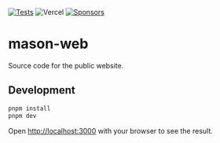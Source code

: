 [![Tests](https://github.com/mason-org/public-web/actions/workflows/tests.yml/badge.svg)](https://github.com/mason-org/public-web/actions/workflows/tests.yml)
![Vercel](https://img.shields.io/badge/vercel-%23000000.svg?style=flat-square&logo=vercel&logoColor=white)
[![Sponsors](https://img.shields.io/github/sponsors/williamboman?style=flat-square)](https://github.com/sponsors/williamboman)

# mason-web

Source code for the public website.

## Development

```bash
pnpm install
pnpm dev
```

Open [http://localhost:3000](http://localhost:3000) with your browser to see the result.
